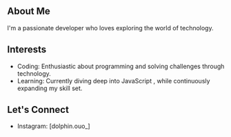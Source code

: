 ## About Me
I'm a passionate developer who loves exploring the world of technology.

## Interests
 - Coding: Enthusiastic about programming and solving challenges through technology.
 - Learning: Currently diving deep into JavaScript , while continuously expanding my skill set.


## Let's Connect
- Instagram: [dolphin.ouo_]

<!---
dolphinouo/dolphinouo is a ✨ special ✨ repository because its `README.md` (this file) appears on your GitHub profile.
You can click the Preview link to take a look at your changes.
--->
